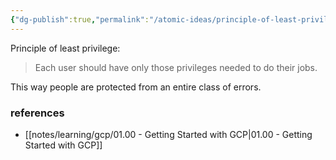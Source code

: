 ```yaml
---
{"dg-publish":true,"permalink":"/atomic-ideas/principle-of-least-privilege/"}
---
```


Principle of least privilege:

> Each user should have only those privileges needed to do their jobs.

This way people are protected from an entire class of errors.

### references

- [[notes/learning/gcp/01.00 - Getting Started with GCP\|01.00 - Getting Started with GCP]]